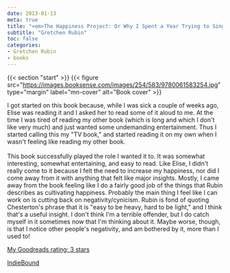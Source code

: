 ```yaml
---
date: 2013-01-13
meta: true
title: "<em>The Happiness Project: Or Why I Spent a Year Trying to Sing in the Morning, Clean My Closets, Fight Right, Read Aristotle, and Generally Have More Fun</em>"
subtitle: "Gretchen Rubin"
toc: false
categories:
- Gretchen Rubin
- books
---
```


{{< section "start" >}}
{{< figure src="https://images.booksense.com/images/254/583/9780061583254.jpg" type="margin" label="mn-cover" alt="Book cover" >}}

I got started on this book because, while I was sick a couple of weeks ago, Elise was reading it and I asked her to read some of it aloud to me. At the time I was tired of reading my other book (which is long and which I don't like very much) and just wanted some undemanding entertainment. Thus I started calling this my "TV book," and started reading it on my own when I wasn't feeling like reading my other book.<br /><br />This book successfully played the role I wanted it to. It was somewhat interesting, somewhat entertaining, and easy to read. Like Elise, I didn't really come to it because I felt the need to increase my happiness, nor did I come away from it with anything that felt like major insights. Mostly, I came away from the book feeling like I do a fairly good job of the things that Rubin describes as cultivating happiness. Probably the main thing I feel like I can work on is cutting back on negativity/cynicism. Rubin is fond of quoting Chesterton's phrase that it is "easy to be heavy, hard to be light," and I think that's a useful insight. I don't think I'm a terrible offender, but I do catch myself in it sometimes now that I'm thinking about it. Maybe worse, though, is that I notice other people's negativity, and am bothered by it, more than I used to! 

[My Goodreads rating: 3 stars](https://www.goodreads.com/review/show/492784592)  

[IndieBound](https://www.indiebound.org/book/9780061583254)
